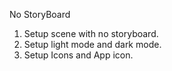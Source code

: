 No StoryBoard
  1. Setup scene with no storyboard.
  2. Setup light mode and dark mode.
  3. Setup Icons and App icon.
